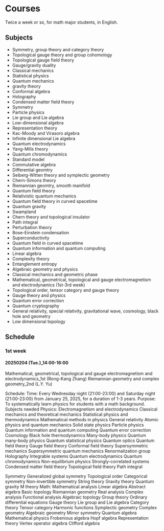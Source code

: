 # Courses

Twice a week or so, for math major students, in English.

## Subjects

* Symmetry, group theory and category theory
* Topological gauge theory and group cohomology
* Topological gauge field theory
* Gauge/gravity duality
* Classical mechanics
* Statistical physics
* Quantum mechanics
* gravity theory
* Conformal algebra
* Holography
* Condensed matter field theory
* Symmetry
* Particle physics
* Lie group and Lie algebra
* Low-dimensional algebra
* Representation theory
* Kac-Moody and Virasoro algebra
* Infinite dimensional Lie algebra
* Quantum electrodynamics
* Yang-Mills theory
* Quantum chromodynamics
* Standard model
* Commutative algebra
* Differential geomtry
* Seiberg-Witten theory and symplectic geometry
* Chern-Simons theory
* Riemannian geomtry, smooth manifold
* Quantum field theory
* Relativistic quantum mechanics
* Quantum field theory in curved spacetime
* Quantum gravity
* Swampland
* Chern theory and topological insulator
* Path integral
* Perturbation theory
* Bose-Einstein condensation
* Superconductivity
* Quantum field in curved spacetime
* Quantum information and quantum computing
* Linear algebra
* Complexity theory
* Entanglement entropy
* Algebraic geometry and physics
* Classical mechanics and geometric phase
* Mathematical, geometrical, topological and gauge electromagnetism and electrodynamics (1st-3rd week)
* Topological order, tensor category and gauge theory
* Gauge theory and physics
* Quantum error correction
* Quantum cryptography
* General relativity, special relativity, gravitational wave, cosmology, black hole and geometry
* Low dimensional topology

## Schedule

### 1st week

#### 20250204 (Tue.)\_14:00-16:00

Mathematical, geometrical, topological and gauge electromagnetism and electrodynamics\_1st (Rong-Kang Zhang)
Riemannian geometry and complex geometry\_2nd (L.Y. Yu)

Schedule:
Time:
Every Wednesday night (21:00-23:00) and Saturday night (21:00-23:00) from January 25, 2025, for a duration of 1-3 years.
Purpose:
To systematically learn physics for students with a math background.
Subjects needed
Physics:
Electromagnetism and electrodynamics
Classical mechanics and theoretical mechanics
Statistical physics and thermodynamics
Mathematical methods in physics
General relativity
Atomic physics and quantum mechanics
Solid state physics
Particle physics
Quantum information and quantum computing
Quantum error 
correction
Cosmology
Black hole thermodynamics
Many-body physics
Quantum many-body physics
Quantum statistical physics
Quantum optics
Quantum field theory
Gauge field theory
Conformal field theory
Supersymmetric mechanics
Supersymmetric quantum mechanics
Renormalization group
Holography
Integrable systems
Quantum electrodynamics
Quantum chromodynamics
Non-equilibrium physics
Strongly-correlated 
systems
Condensed matter field 
theory
Topological field theory
Path 
integral

Symmetry
Generalized global symmetry
Topological 
order
Categorical symmetry
Non-invertible 
symmetry
String theory
Gravity theory
Quantum gravity
M theory
Math:
Mathematical analysis
Linear algebra
Abstract algebra
Basic topology
Riemannian geometry
Real analysis
Complex analysis
Functional analysis
Algebraic topology
Group theory
Ordinary differential equations
Gauge theory
Lie group and Lie algebra
Category theory
Tensor category
Harmonic functions
Symplectic 
geometry
Complex geometry
Algebraic geometry
Mirror 
symmetry
Quantum 
algebra
Mathematical 
physics
Frobenious 
algebra
Hopf algebra
Representation 
theory
Vertex operator algebra
Clifford algebra

